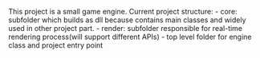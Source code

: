 This project is a small game engine. 
Current project structure:
	- core: subfolder which builds as dll because contains main classes and widely used in other project part.
	- render: subfolder responsible for real-time rendering process(will support different APIs)
	- top level folder for engine class and project entry point